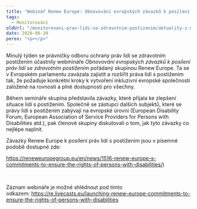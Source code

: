 ```yaml
---
title: "Webinář Renew Europe: Obnovování evropských závazků k posílení práv lidí s postižením"
tags:
  - Monitorování
oldUrl: "/monitorovani-prav-lidi-se-zdravotnim-postizenim/aktuality-z-monitorovani/aktuality-z-monitorovani-2020/webinar-renew-europe-obnovovani-evropskych-zavazku-k-posileni-prav-lidi-s-postizenim/"
date: 2020-06-30
perex: "<p></p>"
---
```


<!-- imported from the old website -->

<p>Minulý týden se právničky odboru ochrany práv lidí se zdravotním postižením účastnily webmináře <i>Obnovování evropských závazků k posílení práv lidí se zdravotním postižením</i> pořádaný skupinou Renew Europe. Ta se v Evropském parlamentu zavázala zajistit a rozšířit práva lidí s postižením tak, že požaduje konkrétní kroky k vytvoření inkluzivní evropské společnosti založené na rovnosti a plné dostupnosti pro všechny.</p> <p>Během semináře skupina představila závazky, které přijala ke zlepšení situace lidí s postižením. Společně se zástupci dalších subjektů, které se právy lidí s postižením zabývají na evropské úrovni (European Disability Forum, European Association of Service Providers for Persons with Disabilities atd.), pak členové skupiny diskutovali o tom, jak tyto závazky co nejlépe naplnit.</p> <p>Závazky Renew Europe k posílení práv lidí s postižením jsou v písemné podobě dostupné zde: </p> <p><a href="https://reneweuropegroup.eu/en/news/1516-renew-europe-s-commitments-to-ensure-the-rights-of-persons-with-disabilities/?fbclid=IwAR0SDQ3nmMOrEiuN5wSP8IVbu1eFwPBus33dkBZAKcApYBZa8PQviHfYGB0" target="_blank" id="LPlnk652695">https://reneweuropegroup.eu/en/news/1516-renew-europe-s-commitments-to-ensure-the-rights-of-persons-with-disabilities/</a>) </p> <p> </p> <p>Záznam webináře je možné shlédnout pod tímto odkazem: <a href="https://re.livecasts.eu/launching-renew-europe-commitments-to-ensure-the-rights-of-persons-with-disabilities" id="LPlnk319815">https://re.livecasts.eu/launching-renew-europe-commitments-to-ensure-the-rights-of-persons-with-disabilities</a></p>

